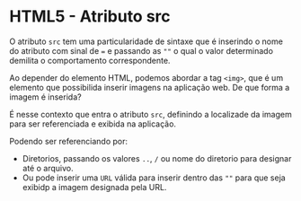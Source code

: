 # HTML5 - Atributo src

O atributo `src` tem uma particularidade de sintaxe que é inserindo o nome do atributo com sinal de `=` e passando as `""` o qual o valor determinado demilita o comportamento correspondente.

Ao depender do elemento HTML, podemos abordar a tag `<img>`, que é um elemento que possibilida inserir imagens na aplicação web. De que forma a imagem é inserida?

É nesse contexto que entra o atributo `src`, definindo a localizade da imagem para ser referenciada e exibida na aplicação.

Podendo ser referenciando por:

- Diretorios, passando os valores `..`, `/` ou nome do diretorio para designar até o arquivo.
- Ou pode inserir uma `URL` válida para inserir dentro das `""` para que seja exibidp a imagem designada pela URL.